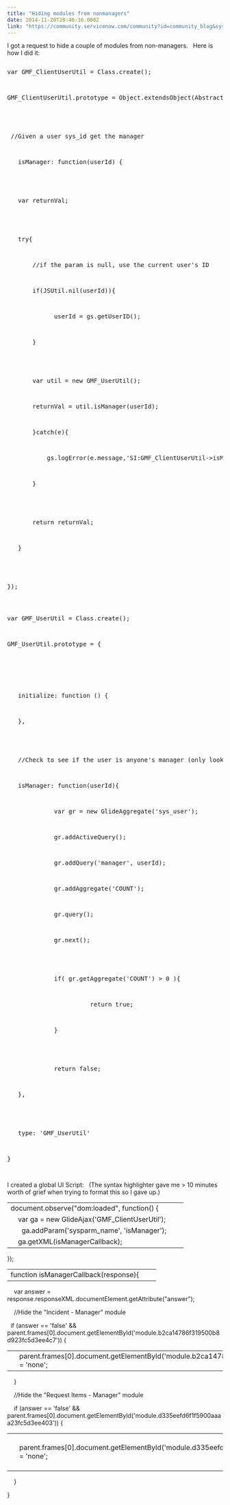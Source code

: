 ```yaml
---
title: "Hiding modules from nonmanagers"
date: 2014-11-20T20:46:16.000Z
link: "https://community.servicenow.com/community?id=community_blog&sys_id=4c9caae1dbd0dbc01dcaf3231f9619b1"
---
```

<p>I got a request to hide a couple of modules from non-managers.   Here is how I did it:</p><p></p><pre __default_attr="javascript" __jive_macro_name="code" class="jive_text_macro jive_macro_code _jivemacro_uid_14164944744562111" jivemacro_uid="_14164944744562111" modifiedtitle="true">
<p>var GMF_ClientUserUtil = Class.create();</p>
<p>GMF_ClientUserUtil.prototype = Object.extendsObject(AbstractAjaxProcessor, {</p>
<p></p>
<p> //Given a user sys_id get the manager</p>
<p>   isManager: function(userId) {</p>
<p></p>
<p>   var returnVal;</p>
<p></p>
<p>   try{</p>
<p>       //if the param is null, use the current user's ID</p>
<p>       if(JSUtil.nil(userId)){</p>
<p>             userId = gs.getUserID();</p>
<p>       }</p>
<p></p>
<p>       var util = new GMF_UserUtil();</p>
<p>       returnVal = util.isManager(userId);</p>
<p>       }catch(e){</p>
<p>           gs.logError(e.message,'SI:GMF_ClientUserUtil-&gt;isManager()');</p>
<p>       }</p>
<p></p>
<p>       return returnVal;</p>
<p>   }</p>
<p></p>
<p>});</p>
</pre><p></p><pre __default_attr="javascript" __jive_macro_name="code" class="jive_text_macro jive_macro_code _jivemacro_uid_14164934738751157" jivemacro_uid="_14164934738751157" modifiedtitle="true">
<p>var GMF_UserUtil = Class.create();</p>
<p>GMF_UserUtil.prototype = {</p>
<p><span style="font-size: 9pt; line-height: 12pt;"> </span></p>
<p>   initialize: function () {</p>
<p>   },</p>
<p></p>
<p>   //Check to see if the user is anyone's manager (only looks at active users)</p>
<p>   isManager: function(userId){</p>
<p>             var gr = new GlideAggregate('sys_user');</p>
<p>             gr.addActiveQuery();</p>
<p>             gr.addQuery('manager', userId);</p>
<p>             gr.addAggregate('COUNT');</p>
<p>             gr.query();</p>
<p>             gr.next();</p>
<p></p>
<p>             if( gr.getAggregate('COUNT') &gt; 0 ){ </p>
<p>                       return true;</p>
<p>             }</p>
<p></p>
<p>             return false;</p>
<p>   },</p>
<p></p>
<p>   type: 'GMF_UserUtil'</p>
<p>}</p>
</pre><p></p><p></p><p>I created a global UI Script:   (The syntax highlighter gave me &gt; 10 minutes worth of grief when trying to format this so I gave up.)</p><p></p><table><tbody><tr><td>document.observe("dom:loaded", function() {</td><td></td><td></td></tr><tr><td>     var ga = new GlideAjax('GMF_ClientUserUtil');</td><td></td></tr><tr><td>       ga.addParam('sysparm_name', 'isManager');</td><td></td></tr><tr><td>     ga.getXML(isManagerCallback);</td><td></td><td></td></tr></tbody></table><p>});</p><p></p><table><tbody><tr><td>function isManagerCallback(response){</td><td></td><td></td></tr></tbody></table><p>     var answer = response.responseXML.documentElement.getAttribute("answer");</p><p></p><p>     //Hide the "Incident - Manager" module</p><p>   if (answer == 'false' &amp;&amp; parent.frames[0].document.getElementById('module.b2ca14786f319500b8d923fc5d3ee4c7')) {</p><table><tbody><tr><td>     </td><td> parent.frames[0].document.getElementById('module.b2ca14786f319500b8d923fc5d3ee4c7').style.display = 'none';</td><td></td><td></td></tr></tbody></table><p>     }</p><p></p><p>     //Hide the "Request Items - Manager" module</p><p>     if (answer == 'false' &amp;&amp; parent.frames[0].document.getElementById('module.d335eefd6f1f5900aaaa23fc5d3ee403')) {</p><table><tbody><tr><td>         </td><td>parent.frames[0].document.getElementById('module.d335eefd6f1f5900aaaa23fc5d3ee403').style.display = 'none';</td><td></td><td></td></tr></tbody></table><p>     }</p><p>}</p>